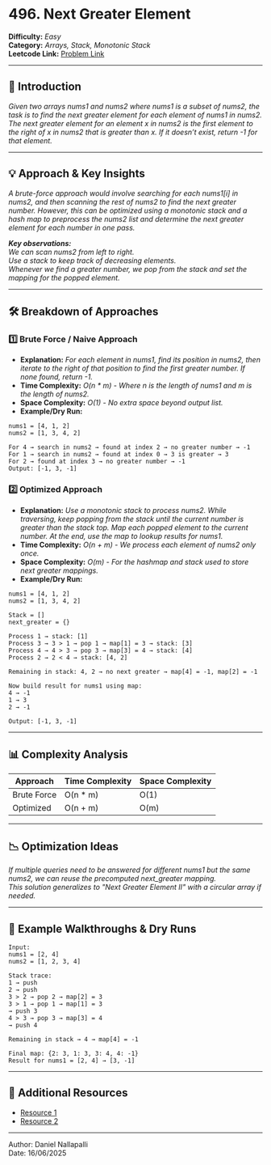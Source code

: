 # 496. Next Greater Element

**Difficulty:** *Easy*  
**Category:** *Arrays, Stack, Monotonic Stack*  
**Leetcode Link:** [Problem Link](https://leetcode.com/problems/next-greater-element-i/description/)

---

## 📝 Introduction

*Given two arrays nums1 and nums2 where nums1 is a subset of nums2, the task is to find the next greater element for each element of nums1 in nums2. <br>
The next greater element for an element x in nums2 is the first element to the right of x in nums2 that is greater than x. If it doesn’t exist, return -1 for that element.*

---

## 💡 Approach & Key Insights

*A brute-force approach would involve searching for each nums1[i] in nums2, and then scanning the rest of nums2 to find the next greater number.
However, this can be optimized using a monotonic stack and a hash map to preprocess the nums2 list and determine the next greater element for each number in one pass.*

*<b>Key observations:</b><br>
We can scan nums2 from left to right.<br>
Use a stack to keep track of decreasing elements.<br>
Whenever we find a greater number, we pop from the stack and set the mapping for the popped element.*

---

## 🛠️ Breakdown of Approaches

### 1️⃣ Brute Force / Naive Approach

- **Explanation:** *For each element in nums1, find its position in nums2, then iterate to the right of that position to find the first greater number. If none found, return -1.*
- **Time Complexity:** *O(n * m) - Where n is the length of nums1 and m is the length of nums2.*
- **Space Complexity:** *O(1) - No extra space beyond output list.*
- **Example/Dry Run:**

```plaintext
nums1 = [4, 1, 2]
nums2 = [1, 3, 4, 2]

For 4 → search in nums2 → found at index 2 → no greater number → -1
For 1 → search in nums2 → found at index 0 → 3 is greater → 3
For 2 → found at index 3 → no greater number → -1
Output: [-1, 3, -1]
```


### 2️⃣ Optimized Approach

- **Explanation:** *Use a monotonic stack to process nums2. While traversing, keep popping from the stack until the current number is greater than the stack top. Map each popped element to the current number. At the end, use the map to lookup results for nums1.*
- **Time Complexity:** *O(n + m) - We process each element of nums2 only once.*
- **Space Complexity:** *O(m) - For the hashmap and stack used to store next greater mappings.*
- **Example/Dry Run:**

```plaintext
nums1 = [4, 1, 2]
nums2 = [1, 3, 4, 2]

Stack = []
next_greater = {}

Process 1 → stack: [1]
Process 3 → 3 > 1 → pop 1 → map[1] = 3 → stack: [3]
Process 4 → 4 > 3 → pop 3 → map[3] = 4 → stack: [4]
Process 2 → 2 < 4 → stack: [4, 2]

Remaining in stack: 4, 2 → no next greater → map[4] = -1, map[2] = -1

Now build result for nums1 using map:
4 → -1
1 → 3
2 → -1

Output: [-1, 3, -1]
```

---

## 📊 Complexity Analysis

| Approach      | Time Complexity | Space Complexity |
| ------------- | --------------- | ---------------- |
| Brute Force   | O(n * m)            | O(1)             |
| Optimized     | O(n + m)            | O(m)             |

---

## 📉 Optimization Ideas

*If multiple queries need to be answered for different nums1 but the same nums2, we can reuse the precomputed next_greater mapping.<br>
This solution generalizes to "Next Greater Element II" with a circular array if needed.*

---

## 📌 Example Walkthroughs & Dry Runs


```plaintext
Input:
nums1 = [2, 4]
nums2 = [1, 2, 3, 4]

Stack trace:
1 → push
2 → push
3 > 2 → pop 2 → map[2] = 3
3 > 1 → pop 1 → map[1] = 3
→ push 3
4 > 3 → pop 3 → map[3] = 4
→ push 4

Remaining in stack → 4 → map[4] = -1

Final map: {2: 3, 1: 3, 3: 4, 4: -1}
Result for nums1 = [2, 4] → [3, -1]
```

---

## 🔗 Additional Resources

- [Resource 1](https://www.youtube.com/watch?v=68a1Dc_qVq4)
- [Resource 2](https://www.geeksforgeeks.org/dsa/stack-data-structure/)

---

Author: Daniel Nallapalli <br>
Date: 16/06/2025
